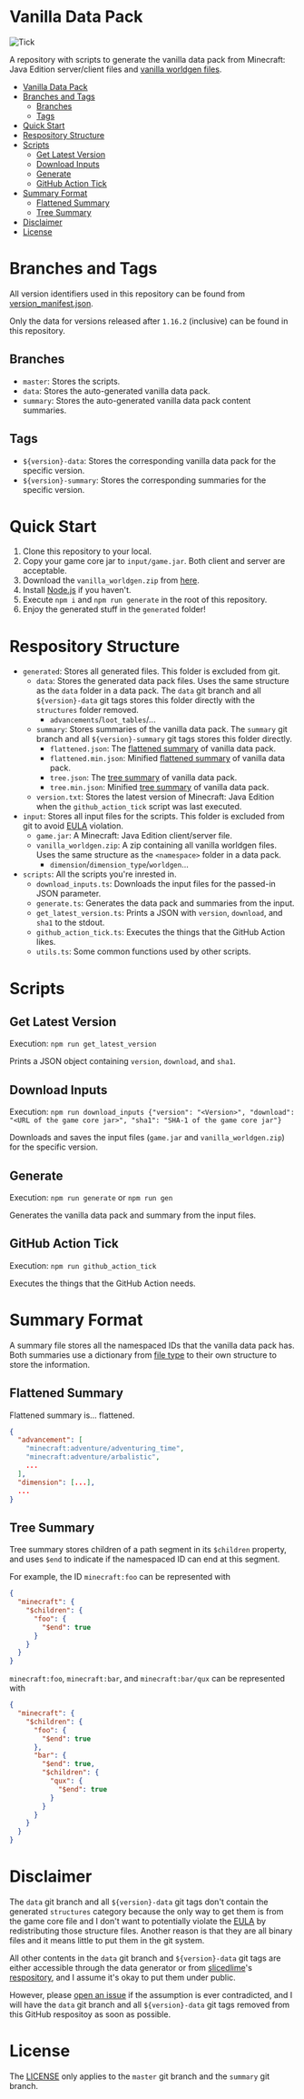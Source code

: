 # Vanilla Data Pack

![Tick](https://github.com/SPGoding/vanilla-datapack/workflows/Tick/badge.svg)

A repository with scripts to generate the vanilla data pack from Minecraft: Java Edition server/client files and
[vanilla worldgen files](https://github.com/slicedlime/examples).

- [Vanilla Data Pack](#vanilla-data-pack)
- [Branches and Tags](#branches-and-tags)
  - [Branches](#branches)
  - [Tags](#tags)
- [Quick Start](#quick-start)
- [Respository Structure](#respository-structure)
- [Scripts](#scripts)
  - [Get Latest Version](#get-latest-version)
  - [Download Inputs](#download-inputs)
  - [Generate](#generate)
  - [GitHub Action Tick](#github-action-tick)
- [Summary Format](#summary-format)
  - [Flattened Summary](#flattened-summary)
  - [Tree Summary](#tree-summary)
- [Disclaimer](#disclaimer)
- [License](#license)

# Branches and Tags

All version identifiers used in this repository can be found from 
[version_manifest.json](https://launchermeta.mojang.com/mc/game/version_manifest.json).

Only the data for versions released after `1.16.2` (inclusive) can be found in this repository.

## Branches

- `master`: Stores the scripts.
- `data`: Stores the auto-generated vanilla data pack.
- `summary`: Stores the auto-generated vanilla data pack content summaries.

## Tags

- `${version}-data`: Stores the corresponding vanilla data pack for the specific version.
- `${version}-summary`: Stores the corresponding summaries for the specific version.

# Quick Start

1. Clone this repository to your local.
2. Copy your game core jar to `input/game.jar`. Both client and server are acceptable.
3. Download the `vanilla_worldgen.zip` from [here](https://github.com/slicedlime/examples).
4. Install [Node.js](https://nodejs.org) if you haven't.
5. Execute `npm i` and `npm run generate` in the root of this repository.
6. Enjoy the generated stuff in the `generated` folder!

# Respository Structure

- `generated`: Stores all generated files. This folder is excluded from git.
  - `data`: Stores the generated data pack files. Uses the same structure as the `data` folder in a data pack.
    The `data` git branch and all `${version}-data` git tags stores this folder directly with the `structures` folder
    removed.
    - `advancements`/`loot_tables`/...
  - `summary`: Stores summaries of the vanilla data pack. The `summary` git branch and all `${version}-summary` git
    tags stores this folder directly.
    - `flattened.json`: The [flattened summary](#flattened-summary) of vanilla data pack.
    - `flattened.min.json`: Minified [flattened summary](#flattened-summary) of vanilla data pack.
    - `tree.json`: The [tree summary](#tree-summary) of vanilla data pack.
    - `tree.min.json`: Minified [tree summary](#tree-summary) of vanilla data pack.
  - `version.txt`: Stores the latest version of Minecraft: Java Edition when the `github_action_tick` script was
    last executed.
- `input`: Stores all input files for the scripts. This folder is excluded from git to avoid 
  [EULA](https://account.mojang.com/documents/minecraft_eula) violation.
  - `game.jar`: A Minecraft: Java Edition client/server file.
  - `vanilla_worldgen.zip`: A zip containing all vanilla worldgen files. Uses the same structure as the `<namespace>`
    folder in a data pack.
    - `dimension`/`dimension_type`/`worldgen`...
- `scripts`: All the scripts you're inrested in.
  - `download_inputs.ts`: Downloads the input files for the passed-in JSON parameter.
  - `generate.ts`: Generates the data pack and summaries from the input.
  - `get_latest_version.ts`: Prints a JSON with `version`, `download`, and `sha1` to the stdout.
  - `github_action_tick.ts`: Executes the things that the GitHub Action likes.
  - `utils.ts`: Some common functions used by other scripts.

# Scripts

## Get Latest Version

Execution: `npm run get_latest_version`

Prints a JSON object containing `version`, `download`, and `sha1`.

## Download Inputs

Execution: `npm run download_inputs {"version": "<Version>", "download": "<URL of the game core jar>", "sha1": "SHA-1 of the game core jar"}`

Downloads and saves the input files (`game.jar` and `vanilla_worldgen.zip`) for the specific version.

## Generate

Execution: `npm run generate` or `npm run gen`

Generates the vanilla data pack and summary from the input files.

## GitHub Action Tick

Execution: `npm run github_action_tick`

Executes the things that the GitHub Action needs.

# Summary Format

A summary file stores all the namespaced IDs that the vanilla data pack has. Both summaries use a dictionary
from [file type](https://github.com/SPGoding/datapack-language-server/wiki/Cache-Type#file-types) to their
own structure to store the information.

## Flattened Summary

Flattened summary is... flattened.

```json
{
  "advancement": [
    "minecraft:adventure/adventuring_time",
    "minecraft:adventure/arbalistic",
    ...
  ],
  "dimension": [...],
  ...
}
```

## Tree Summary

Tree summary stores children of a path segment in its `$children` property, and uses `$end` to indicate
if the namespaced ID can end at this segment.

For example, the ID `minecraft:foo` can be represented with

```json
{
  "minecraft": {
    "$children": {
      "foo": {
        "$end": true
      }
    }
  }
}
```

`minecraft:foo`, `minecraft:bar`, and `minecraft:bar/qux` can be represented with

```json
{
  "minecraft": {
    "$children": {
      "foo": {
        "$end": true
      },
      "bar": {
        "$end": true,
        "$children": {
          "qux": {
            "$end": true
          }
        }
      }
    }
  }
}
```

# Disclaimer

The `data` git branch and all `${version}-data` git tags don't contain the generated `structures` category because the
only way to get them is from the game core file and I don't want to potentially violate the 
[EULA](https://account.mojang.com/documents/minecraft_eula) by redistributing those structure files. Another reason
is that they are all binary files and it means little to put them in the git system.

All other contents in the `data` git branch and `${version}-data` git tags are either accessible through the data
generator or from [slicedlime](https://github.com/slicedlime)'s [respository](https://github.com/slicedlime/examples),
and I assume it's okay to put them under public.

However, please [open an issue](https://github.com/SPGoding/vanilla-datapack/issues/new) if the assumption is ever
contradicted, and I will have the `data` git branch and all `${version}-data` git tags removed from this GitHub
respositoy as soon as possible.

# License

The [LICENSE](https://github.com/SPGoding/vanilla-datapack/blob/master/LICENSE) only applies to the `master` git
branch and the `summary` git branch.

